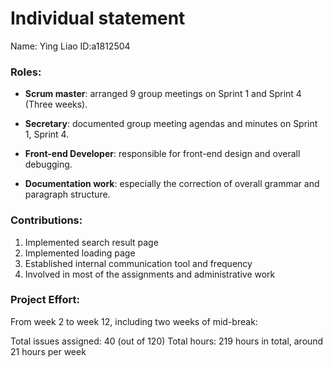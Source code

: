 
# Individual statement
Name: Ying Liao ID:a1812504


### Roles:
- **Scrum master**:  arranged 9 group meetings on Sprint 1 and Sprint 4 (Three weeks).

- **Secretary**: documented group meeting agendas and minutes on Sprint 1, Sprint 4.

- **Front-end Developer**: responsible for front-end design and overall debugging.

- **Documentation work**:  especially the correction of overall grammar and paragraph structure.


### Contributions:
1. Implemented search result page
2. Implemented loading page
3. Established internal communication tool and frequency
4. Involved in most of the assignments and administrative work


### Project Effort:
From week 2 to week 12, including two weeks of mid-break:

Total issues assigned:     40 (out of 120)
Total hours:               219 hours in total, around 21 hours per week

